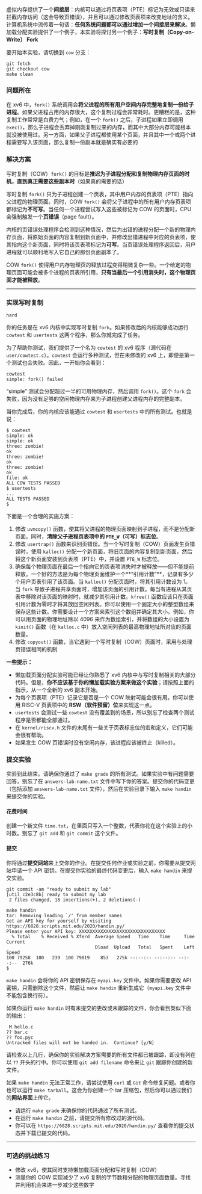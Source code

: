 虚拟内存提供了一个**间接层**：内核可以通过将页表项（PTE）标记为无效或只读来拦截内存访问（这会导致页错误），并且可以通过修改页表项来改变地址的含义。计算机系统中流传着一句话：**任何系统问题都可以通过增加一个间接层来解决**。懒加载分配实验提供了一个例子，本实验将探讨另一个例子：**写时复制（Copy-on-Write） Fork**

要开始本实验，请切换到 `cow` 分支：

```shell
git fetch
git checkout cow
make clean
```

### 问题所在

在 xv6 中，`fork()` 系统调用会**将父进程的所有用户空间内存完整地复制一份给子进程**。如果父进程占用的内存很大，这个复制过程会非常耗时。更糟糕的是，这种复制工作常常是白费力气；例如，在一个 `fork()` 之后，子进程如果立即调用 `exec()`，那么子进程会丢弃掉刚刚复制过来的内存，而其中大部分内存可能根本就没被使用过。另一方面，如果父子进程都使用某个页面，并且其中一个或两个进程需要写入该页面，那么复制一份副本就是确实有必要的

### **解决方案**
写时复制（COW）`fork()` 的目标是**推迟为子进程分配和复制物理内存页面的时机，直到真正需要这些副本时**（如果真的需要的话）

写时复制 `fork()` 只为子进程创建一个页表，其中用户内存的页表项（PTE）指向父进程的物理页面。同时，COW `fork()` 会将父子进程中的所有用户内存页表项都标记为**不可写**。当任何一个进程尝试写入这些被标记为 COW 的页面时，CPU 会强制触发一个**页错误**（page fault）。

内核的页错误处理程序会检测到这种情况，然后为出错的进程分配一个新的物理内存页面，将原始页面的内容复制到新页面中，并修改出错进程中对应的页表项，使其指向这个新页面，同时将该页表项标记为**可写**。当页错误处理程序返回后，用户进程就可以顺利地写入它自己的那份页面副本了。

COW `fork()` 使得用户内存物理页的释放过程变得稍微复杂一些。一个给定的物理页面可能会被多个进程的页表所引用，**只有当最后一个引用消失时，这个物理页面才能被释放**。

---

### 实现写时复制
`hard`

你的任务是在 xv6 内核中实现写时复制 `fork`。如果修改后的内核能够成功运行 `cowtest` 和 `usertests` 这两个程序，那么你就完成了任务。

为了帮助你测试，我们提供了一个名为 `cowtest` 的 xv6 程序（源代码在 `user/cowtest.c`）。`cowtest` 会运行多种测试，但在未修改的 xv6 上，即便是第一个测试也会失败。因此，一开始你会看到：
```shell
cowtest
simple: fork() failed
```
“simple” 测试会分配超过一半的可用物理内存，然后调用 `fork()`。这个 `fork` 会失败，因为没有足够的空闲物理内存来为子进程创建父进程内存的完整副本。

当你完成后，你的内核应该能通过 `cowtest` 和 `usertests` 中的所有测试。也就是说：
```
$ cowtest
simple: ok
simple: ok
three: zombie!
ok
three: zombie!
ok
three: zombie!
ok
file: ok
ALL COW TESTS PASSED
$ usertests
...
ALL TESTS PASSED
$
```

下面是一个合理的实施方案：

1. 修改 `uvmcopy()` 函数，使其将父进程的物理页面映射到子进程，而不是分配新页面。同时，**清除父子进程页表项中的 `PTE_W`（可写）标志位**。
2. 修改 `usertrap()` 函数来识别页错误。当一个写时复制（COW）页面发生页错误时，使用 `kalloc()` 分配一个新页面，将旧页面的内容复制到新页面，然后将这个新页面安装到页表项（PTE）中，并设置 `PTE_W` 标志位。
3. 确保每个物理页面在最后一个指向它的页表项消失时才被释放——但不能提前释放。一个好的方法是为每个物理页面维护一个**“引用计数”**，记录有多少个用户页表引用了该页面。当 `kalloc()` 分配页面时，将其引用计数设为 1。当 `fork` 导致子进程共享页面时，增加该页面的引用计数。每当有进程从其页表中移除对该页面的映射时，就减少其引用计数。`kfree()` 函数应该只在页面引用计数为零时才将其放回空闲列表。你可以使用一个固定大小的整型数组来保存这些计数。你需要设计一个方案来索引这个数组并确定其大小。例如，你可以用页面的物理地址除以 4096 来作为数组索引，并将数组的大小设置为 `kinit()` 函数（在 `kalloc.c` 中）放入空闲列表的最高物理地址所对应的页面数量。
4. 修改 `copyout()` 函数，当它遇到一个写时复制（COW）页面时，采用与处理页错误相同的机制

**一些提示：**
- 懒加载页面分配实验可能已经让你熟悉了 xv6 内核中与写时复制相关的大部分代码。但是，**你不应该基于你的懒加载实验方案来做这个实验**；请按照上面的指示，从一个全新的 xv6 副本开始。
- 为每个页表项（PTE）记录它是否是一个 COW 映射可能会很有用。你可以使用 RISC-V 页表项中的 **RSW（软件预留）位**来实现这一点。
- `usertests` 会测试一些 `cowtest` 没有覆盖到的场景，所以别忘了检查两个测试程序是否都能全部通过。
- 在 `kernel/riscv.h` 文件的末尾有一些关于页表标志位的宏和定义，它们可能会很有帮助。
- 如果发生 COW 页错误时没有空闲内存，该进程应该被终止（killed）。

### **提交实验**

实验到此结束。请确保你通过了 `make grade` 的所有测试。如果实验中有问题需要回答，别忘了在 `answers-lab-name.txt` 文件中写下你的答案。提交你的代码变更（包括添加 `answers-lab-name.txt` 文件），然后在实验目录下输入 `make handin` 来提交你的实验。

#### **花费时间**

创建一个新文件 `time.txt`，在里面只写入一个整数，代表你花在这个实验上的小时数。别忘了 `git add` 和 `git commit` 这个文件。

#### **提交**

你将通过**提交网站**来上交你的作业。在提交任何作业或实验之前，你需要从提交网站申请一个 API 密钥。在提交你实验的最终代码变更后，输入 `make handin` 来提交实验。

```shell
git commit -am "ready to submit my lab"
[util c2e3c8b] ready to submit my lab
 2 files changed, 18 insertions(+), 2 deletions(-)

make handin
tar: Removing leading `/' from member names
Get an API key for yourself by visiting https://6828.scripts.mit.edu/2020/handin.py/
Please enter your API key: XXXXXXXXXXXXXXXXXXXXXXXXXXXXXXXX
  % Total    % Received % Xferd  Average Speed   Time    Time     Time  Current
                                 Dload  Upload   Total   Spent    Left  Speed
100 79258  100   239  100 79019    853   275k --:--:-- --:--:-- --:--:--  276k
$
```

`make handin` 会将你的 API 密钥保存在 `myapi.key` 文件中。如果你需要更改 API 密钥，只需删除这个文件，然后让 `make handin` 重新生成它（`myapi.key` 文件中不能包含换行符）。

如果你运行 `make handin` 时有未提交的更改或未跟踪的文件，你会看到类似下面的输出：

```
 M hello.c
?? bar.c
?? foo.pyc
Untracked files will not be handed in.  Continue? [y/N]
```

请检查以上几行，确保你的实验解决方案需要的所有文件都已被跟踪，即没有列在以 `??` 开头的行中。你可以使用 `git add filename` 命令来让 `git` 跟踪你创建的新文件。

如果 `make handin` 无法正常工作，请尝试使用 `curl` 或 `Git` 命令修复问题。或者你也可以运行 `make tarball`。这会为你创建一个 tar 压缩包，然后你可以通过我们的**网站界面**上传它。
- 请运行 `make grade` 来确保你的代码通过了所有测试。
- 在运行 `make handin` 之前，请提交所有修改过的源代码。
- 你可以在 `https://6828.scripts.mit.edu/2020/handin.py/` 查看你的提交状态并下载已提交的代码。
---

### 可选的挑战练习

- 修改 xv6，使其同时支持懒加载页面分配和写时复制（COW）
- 测量你的 COW 实现减少了 xv6 复制的字节数和分配的物理页面数量。寻找并利用机会来进一步减少这些数字